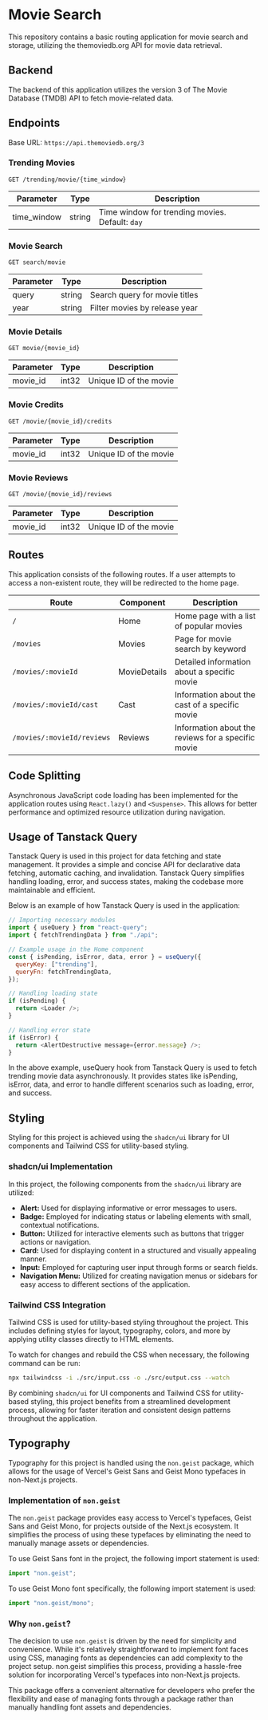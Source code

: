 # Movie Search

This repository contains a basic routing application for movie search and storage, utilizing the themoviedb.org API for movie data retrieval.

## Backend

The backend of this application utilizes the version 3 of The Movie Database (TMDB) API to fetch movie-related data.

## Endpoints

Base URL: `https://api.themoviedb.org/3`

### Trending Movies

```
GET /trending/movie/{time_window}
```

| Parameter   | Type   | Description                                     |
| ----------- | ------ | ----------------------------------------------- |
| time_window | string | Time window for trending movies. Default: `day` |

### Movie Search

```
GET search/movie
```

| Parameter | Type   | Description                   |
| --------- | ------ | ----------------------------- |
| query     | string | Search query for movie titles |
| year      | string | Filter movies by release year |

### Movie Details

```
GET movie/{movie_id}
```

| Parameter | Type  | Description            |
| --------- | ----- | ---------------------- |
| movie_id  | int32 | Unique ID of the movie |

### Movie Credits

```
GET /movie/{movie_id}/credits
```

| Parameter | Type  | Description            |
| --------- | ----- | ---------------------- |
| movie_id  | int32 | Unique ID of the movie |

### Movie Reviews

```
GET /movie/{movie_id}/reviews
```

| Parameter | Type  | Description            |
| --------- | ----- | ---------------------- |
| movie_id  | int32 | Unique ID of the movie |

## Routes

This application consists of the following routes. If a user attempts to access a non-existent route, they will be redirected to the home page.

| Route                      | Component    | Description                                        |
| -------------------------- | ------------ | -------------------------------------------------- |
| `/`                        | Home         | Home page with a list of popular movies            |
| `/movies`                  | Movies       | Page for movie search by keyword                   |
| `/movies/:movieId`         | MovieDetails | Detailed information about a specific movie        |
| `/movies/:movieId/cast`    | Cast         | Information about the cast of a specific movie     |
| `/movies/:movieId/reviews` | Reviews      | Information about the reviews for a specific movie |

## Code Splitting

Asynchronous JavaScript code loading has been implemented for the application routes using `React.lazy()` and `<Suspense>`. This allows for better performance and optimized resource utilization during navigation.

## Usage of Tanstack Query

Tanstack Query is used in this project for data fetching and state management. It provides a simple and concise API for declarative data fetching, automatic caching, and invalidation. Tanstack Query simplifies handling loading, error, and success states, making the codebase more maintainable and efficient.

Below is an example of how Tanstack Query is used in the application:

```javascript
// Importing necessary modules
import { useQuery } from "react-query";
import { fetchTrendingData } from "./api";

// Example usage in the Home component
const { isPending, isError, data, error } = useQuery({
  queryKey: ["trending"],
  queryFn: fetchTrendingData,
});

// Handling loading state
if (isPending) {
  return <Loader />;
}

// Handling error state
if (isError) {
  return <AlertDestructive message={error.message} />;
}
```

In the above example, useQuery hook from Tanstack Query is used to fetch trending movie data asynchronously. It provides states like isPending, isError, data, and error to handle different scenarios such as loading, error, and success.

## Styling

Styling for this project is achieved using the `shadcn/ui` library for UI components and Tailwind CSS for utility-based styling.

### shadcn/ui Implementation

In this project, the following components from the `shadcn/ui` library are utilized:

- **Alert:** Used for displaying informative or error messages to users.
- **Badge:** Employed for indicating status or labeling elements with small, contextual notifications.
- **Button:** Utilized for interactive elements such as buttons that trigger actions or navigation.
- **Card:** Used for displaying content in a structured and visually appealing manner.
- **Input:** Employed for capturing user input through forms or search fields.
- **Navigation Menu:** Utilized for creating navigation menus or sidebars for easy access to different sections of the application.

### Tailwind CSS Integration

Tailwind CSS is used for utility-based styling throughout the project. This includes defining styles for layout, typography, colors, and more by applying utility classes directly to HTML elements.

To watch for changes and rebuild the CSS when necessary, the following command can be run:

```bash
npx tailwindcss -i ./src/input.css -o ./src/output.css --watch
```

By combining `shadcn/ui` for UI components and Tailwind CSS for utility-based styling, this project benefits from a streamlined development process, allowing for faster iteration and consistent design patterns throughout the application.

## Typography

Typography for this project is handled using the `non.geist` package, which allows for the usage of Vercel's Geist Sans and Geist Mono typefaces in non-Next.js projects.

### Implementation of `non.geist`

The `non.geist` package provides easy access to Vercel's typefaces, Geist Sans and Geist Mono, for projects outside of the Next.js ecosystem. It simplifies the process of using these typefaces by eliminating the need to manually manage assets or dependencies.

To use Geist Sans font in the project, the following import statement is used:

```javascript
import "non.geist";
```

To use Geist Mono font specifically, the following import statement is used:

```javascript
import "non.geist/mono";
```

### Why `non.geist`?

The decision to use `non.geist` is driven by the need for simplicity and convenience. While it's relatively straightforward to implement font faces using CSS, managing fonts as dependencies can add complexity to the project setup. non.geist simplifies this process, providing a hassle-free solution for incorporating Vercel's typefaces into non-Next.js projects.

This package offers a convenient alternative for developers who prefer the flexibility and ease of managing fonts through a package rather than manually handling font assets and dependencies.
